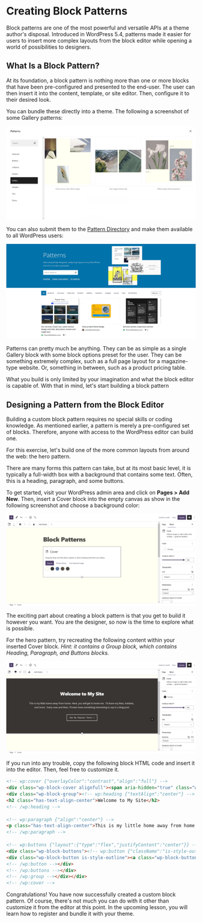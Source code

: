 # Creating Block Patterns

Block patterns are one of the most powerful and versatile APIs at a theme author's disposal.  Introduced in WordPress 5.4, patterns made it easier for users to insert more complex layouts from the block editor while opening a world of possibilities to designers.

## What Is a Block Pattern?

At its foundation, a block pattern is nothing more than one or more blocks that have been pre-configured and presented to the end-user.  The user can then insert it into the content, template, or site editor.  Then, configure it to their desired look.

You can bundle these directly into a theme.  The following a screenshot of some Gallery patterns:

![Gallery patterns as shown in the WordPress pattern modal.](/images/module-06/lesson-01/gallery-patterns.jpg)

You can also submit them to the [Pattern Directory](https://wordpress.org/patterns/) and make them available to all WordPress users:

![Screenshot of the WordPress.org Pattern Directory, which shows a grid of block patterns](/images/module-06/lesson-01/pattern-directory.jpg)

Patterns can pretty much be anything.  They can be as simple as a single Gallery block with some block options preset for the user.  They can be something extremely complex, such as a full page layout for a magazine-type website.  Or, something in between, such as a product pricing table.

What you build is only limited by your imagination and what the block editor is capable of.  With that in mind, let's start building a block pattern

## Designing a Pattern from the Block Editor

Building a custom block pattern requires no special skills or coding knowledge.  As mentioned earlier, a pattern is merely a pre-configured set of blocks.  Therefore, anyone with access to the WordPress editor can build one.

For this exercise, let's build one of the more common layouts from around the web:  the hero pattern.

There are many forms this pattern can take, but at its most basic level, it is typically a full-width box with a background that contains some text.  Often, this is a heading, paragraph, and some buttons.

To get started, visit your WordPress admin area and click on **Pages > Add New**.  Then, insert a Cover block into the empty canvas as show in the following screenshot and choose a background color:

![WordPress page editor with an empty Cover block in the content area, prompting the user to pick a color.](/images/module-06/lesson-01/hero-header-step-01.jpg)

The exciting part about creating a block pattern is that you get to build it however you want.  You are the designer, so now is the time to explore what is possible.

For the hero pattern, try recreating the following content within your inserted Cover block.  _Hint: it contains a Group block, which contains Heading, Paragraph, and Buttons blocks._

![WordPress page editor with a hero header, containing a heading, paragraph, and button.](/images/module-06/lesson-01/hero-header-step-02.jpg)

If you run into any trouble, copy the following block HTML code and insert it into the editor.  Then, feel free to customize it.

```html
<!-- wp:cover {"overlayColor":"contrast","align":"full"} -->
<div class="wp-block-cover alignfull"><span aria-hidden="true" class="wp-block-cover__background has-contrast-background-color has-background-dim-100 has-background-dim"></span><div class="wp-block-cover__inner-container"><!-- wp:group {"style":{"spacing":{"blockGap":"2.5rem"}},"layout":{"type":"constrained","wideSize":"%","contentSize":"75%"}} -->
<div class="wp-block-group"><!-- wp:heading {"textAlign":"center"} -->
<h2 class="has-text-align-center">Welcome to My Site</h2>
<!-- /wp:heading -->

<!-- wp:paragraph {"align":"center"} -->
<p class="has-text-align-center">This is my little home away from home. Here, you will get to know me.  I'll share my likes, hobbies, and more.  Every now and then, I'll even have something interesting to say in a blog post.</p>
<!-- /wp:paragraph -->

<!-- wp:buttons {"layout":{"type":"flex","justifyContent":"center"}} -->
<div class="wp-block-buttons"><!-- wp:button {"className":"is-style-outline"} -->
<div class="wp-block-button is-style-outline"><a class="wp-block-button__link wp-element-button">See My Popular Posts →</a></div>
<!-- /wp:button --></div>
<!-- /wp:buttons --></div>
<!-- /wp:group --></div></div>
<!-- /wp:cover -->
```

Congratulations! You have now successfully created a custom block pattern.  Of course, there's not much you can do with it other than customize it from the editor at this point.  In the upcoming lesson, you will learn how to register and bundle it with your theme.